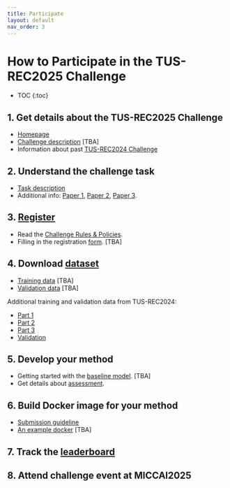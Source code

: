 ```yaml
---
title: Participate
layout: default
nav_order: 3
---
```


# How to Participate in the TUS-REC2025 Challenge

- TOC
{:toc}

## 1. Get details about the TUS-REC2025 Challenge

* [Homepage](index2025.html)
* <a href="TBA" target="_blank">Challenge description</a> [TBA]
* Information about past [TUS-REC2024 Challenge](TUS-REC2024/TUS-REC2024.html)

## 2. Understand the challenge task

* [Task description](task2025.html)
* Additional info:
    <a href="https://link.springer.com/chapter/10.1007/978-3-031-72083-3_64" target="_blank">Paper 1</a>,
    <a href="https://ieeexplore.ieee.org/abstract/document/10230773" target="_blank">Paper 2</a>,
    <a href="https://ieeexplore.ieee.org/abstract/document/10288201" target="_blank">Paper 3</a>.
    

## 3. [Register](registration2025.html)

* Read the [Challenge Rules & Policies](policies2025.html).
* Filling in the registration <a href="TBA" target="_blank">form</a>. [TBA]

##  4. Download [dataset](data2025.html)

* <a href="TBA" target="_blank">Training data</a> [TBA]
* <a href="TBA" target="_blank">Validation data</a> [TBA]

Additional training and validation data from TUS-REC2024:

* <a href="https://zenodo.org/doi/10.5281/zenodo.11178508" target="_blank">Part 1</a>
* <a href="https://zenodo.org/doi/10.5281/zenodo.11180794" target="_blank">Part 2</a>
* <a href="https://zenodo.org/doi/10.5281/zenodo.11355499" target="_blank">Part 3</a>
* <a href="https://zenodo.org/doi/10.5281/zenodo.12979481" target="_blank">Validation</a>


## 5. Develop your method

* Getting started with the <a href="TBA" target="_blank">baseline model</a>. [TBA]
* Get details about [assessment](assessment2025.html).

## 6. Build Docker image for your method

* [Submission guideline](submission2025.html)
* <a href="TBA" target="_blank">An example docker</a> [TBA]

## 7. Track the [leaderboard](leaderboard2025.html)

## 8. Attend challenge event at MICCAI2025





